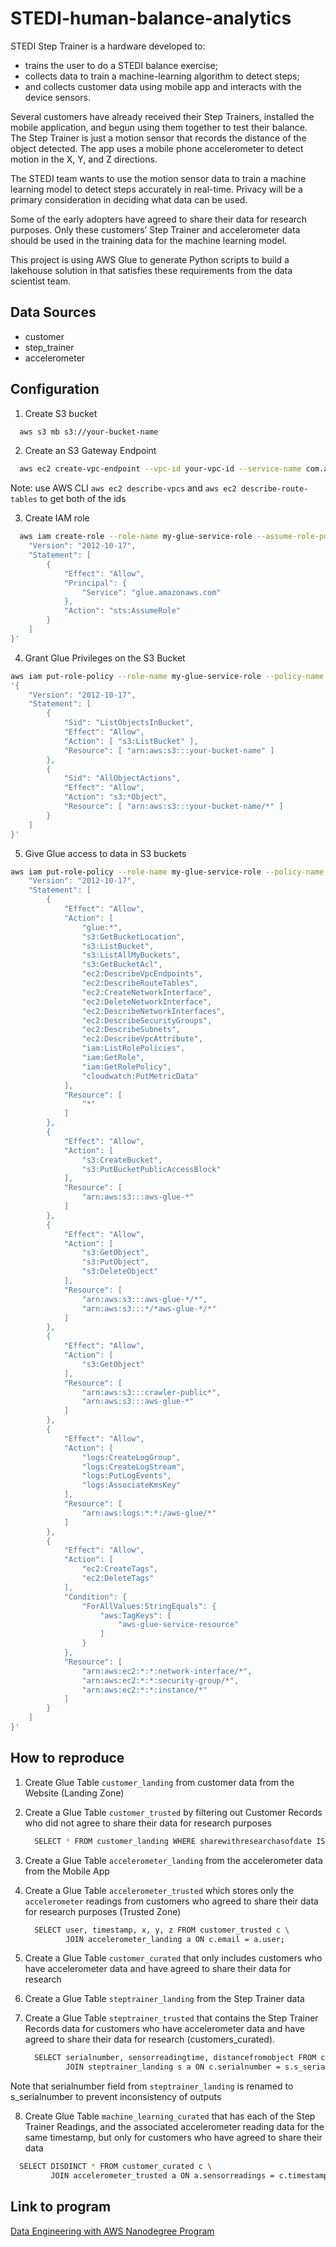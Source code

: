 # STEDI-human-balance-analytics

STEDI Step Trainer is a hardware developed to:
  - trains the user to do a STEDI balance exercise;
  - collects data to train a machine-learning algorithm to detect steps;
  - and collects customer data using mobile app and interacts with the device sensors.

Several customers have already received their Step Trainers, installed the mobile application, and begun using them together to test their balance. The Step Trainer is just a motion sensor that records the distance of the object detected. The app uses a mobile phone accelerometer to detect motion in the X, Y, and Z directions.

The STEDI team wants to use the motion sensor data to train a machine learning model to detect steps accurately in real-time. Privacy will be a primary consideration in deciding what data can be used.

Some of the early adopters have agreed to share their data for research purposes. Only these customers’ Step Trainer and accelerometer data should be used in the training data for the machine learning model.

This project is using AWS Glue to generate Python scripts to build a lakehouse solution in that satisfies these requirements from the data scientist team.

## Data Sources 
- customer
- step_trainer
- accelerometer

## Configuration
1. Create S3 bucket 
```bash
  aws s3 mb s3://your-bucket-name
```

2. Create an S3 Gateway Endpoint
```bash
  aws ec2 create-vpc-endpoint --vpc-id your-vpc-id --service-name com.amazonaws.us-east-1.s3 --route-table-ids your-route-table-ids
```
Note: use AWS CLI `aws ec2 describe-vpcs` and `aws ec2 describe-route-tables` to get both of the ids

3. Create IAM role
```bash
  aws iam create-role --role-name my-glue-service-role --assume-role-policy-document '{
    "Version": "2012-10-17",
    "Statement": [
        {
            "Effect": "Allow",
            "Principal": {
                "Service": "glue.amazonaws.com"
            },
            "Action": "sts:AssumeRole"
        }
    ]
}'
```

4. Grant Glue Privileges on the S3 Bucket
```bash
aws iam put-role-policy --role-name my-glue-service-role --policy-name S3Access --policy-document 
'{ 
    "Version": "2012-10-17", 
    "Statement": [ 
        { 
            "Sid": "ListObjectsInBucket", 
            "Effect": "Allow", 
            "Action": [ "s3:ListBucket" ],
            "Resource": [ "arn:aws:s3:::your-bucket-name" ] 
        }, 
        { 
            "Sid": "AllObjectActions", 
            "Effect": "Allow", 
            "Action": "s3:*Object", 
            "Resource": [ "arn:aws:s3:::your-bucket-name/*" ] 
        } 
    ] 
}'
```

5. Give Glue access to data in S3 buckets
```bash
aws iam put-role-policy --role-name my-glue-service-role --policy-name GlueAccess --policy-document '{
    "Version": "2012-10-17",
    "Statement": [
        {
            "Effect": "Allow",
            "Action": [
                "glue:*",
                "s3:GetBucketLocation",
                "s3:ListBucket",
                "s3:ListAllMyBuckets",
                "s3:GetBucketAcl",
                "ec2:DescribeVpcEndpoints",
                "ec2:DescribeRouteTables",
                "ec2:CreateNetworkInterface",
                "ec2:DeleteNetworkInterface",
                "ec2:DescribeNetworkInterfaces",
                "ec2:DescribeSecurityGroups",
                "ec2:DescribeSubnets",
                "ec2:DescribeVpcAttribute",
                "iam:ListRolePolicies",
                "iam:GetRole",
                "iam:GetRolePolicy",
                "cloudwatch:PutMetricData"
            ],
            "Resource": [
                "*"
            ]
        },
        {
            "Effect": "Allow",
            "Action": [
                "s3:CreateBucket",
                "s3:PutBucketPublicAccessBlock"
            ],
            "Resource": [
                "arn:aws:s3:::aws-glue-*"
            ]
        },
        {
            "Effect": "Allow",
            "Action": [
                "s3:GetObject",
                "s3:PutObject",
                "s3:DeleteObject"
            ],
            "Resource": [
                "arn:aws:s3:::aws-glue-*/*",
                "arn:aws:s3:::*/*aws-glue-*/*"
            ]
        },
        {
            "Effect": "Allow",
            "Action": [
                "s3:GetObject"
            ],
            "Resource": [
                "arn:aws:s3:::crawler-public*",
                "arn:aws:s3:::aws-glue-*"
            ]
        },
        {
            "Effect": "Allow",
            "Action": [
                "logs:CreateLogGroup",
                "logs:CreateLogStream",
                "logs:PutLogEvents",
                "logs:AssociateKmsKey"
            ],
            "Resource": [
                "arn:aws:logs:*:*:/aws-glue/*"
            ]
        },
        {
            "Effect": "Allow",
            "Action": [
                "ec2:CreateTags",
                "ec2:DeleteTags"
            ],
            "Condition": {
                "ForAllValues:StringEquals": {
                    "aws:TagKeys": [
                        "aws-glue-service-resource"
                    ]
                }
            },
            "Resource": [
                "arn:aws:ec2:*:*:network-interface/*",
                "arn:aws:ec2:*:*:security-group/*",
                "arn:aws:ec2:*:*:instance/*"
            ]
        }
    ]
}'
```
    
## How to reproduce

1. Create Glue Table `customer_landing` from customer data from the Website (Landing Zone)
   
2. Create a Glue Table `customer_trusted` by filtering out Customer Records who did not agree to share their data for research purposes
   ```bash
     SELECT * FROM customer_landing WHERE sharewithresearchasofdate IS NOT NULL;
   ```
3. Create a Glue Table `accelerometer_landing` from the accelerometer data from the Mobile App
   
4. Create a Glue Table `accelerometer_trusted` which stores only the `accelerometer` readings from customers who agreed to share their data for research purposes (Trusted Zone)
   ```bash
     SELECT user, timestamp, x, y, z FROM customer_trusted c \
            JOIN accelerometer_landing a ON c.email = a.user;
   ```
   
5. Create a Glue Table `customer_curated` that only includes customers who have accelerometer data and have agreed to share their data for research

6. Create a Glue Table `steptrainer_landing` from the Step Trainer data

7. Create a Glue Table `steptrainer_trusted` that contains the Step Trainer Records data for customers who have accelerometer data and have agreed to share their data for research (customers_curated).
   ```bash
     SELECT serialnumber, sensorreadingtime, distancefromobject FROM customer_curated c \
            JOIN steptrainer_landing s a ON c.serialnumber = s.s_serialnumber;
   ```
Note that serialnumber field from `steptrainer_landing` is renamed to s_serialnumber to prevent inconsistency of outputs

8. Create Glue Table `machine_learning_curated` that has each of the Step Trainer Readings, and the associated accelerometer reading data for the same timestamp, but only for customers who have agreed to share their data

  ```bash
    SELECT DISDINCT * FROM customer_curated c \
           JOIN accelerometer_trusted a ON a.sensorreadings = c.timestamps
  ```


## Link to program

[Data Engineering with AWS Nanodegree Program](https://www.udacity.com/course/data-engineer-nanodegree--nd027)

